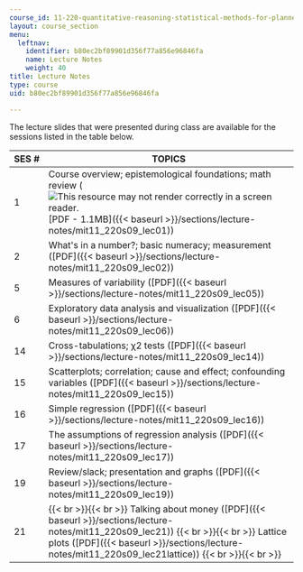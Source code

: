 ```yaml
---
course_id: 11-220-quantitative-reasoning-statistical-methods-for-planners-i-spring-2009
layout: course_section
menu:
  leftnav:
    identifier: b80ec2bf89901d356f77a856e96846fa
    name: Lecture Notes
    weight: 40
title: Lecture Notes
type: course
uid: b80ec2bf89901d356f77a856e96846fa

---
```


The lecture slides that were presented during class are available for the sessions listed in the table below.

| SES # | TOPICS |
| --- | --- |
| 1 | Course overview; epistemological foundations; math review (![This resource may not render correctly in a screen reader.](/images/inacessible.gif)[PDF - 1.1MB]({{< baseurl >}}/sections/lecture-notes/mit11_220s09_lec01)) |
| 2 | What's in a number?; basic numeracy; measurement ([PDF]({{< baseurl >}}/sections/lecture-notes/mit11_220s09_lec02)) |
| 5 | Measures of variability ([PDF]({{< baseurl >}}/sections/lecture-notes/mit11_220s09_lec05)) |
| 6 | Exploratory data analysis and visualization ([PDF]({{< baseurl >}}/sections/lecture-notes/mit11_220s09_lec06)) |
| 14 | Cross-tabulations; χ2 tests ([PDF]({{< baseurl >}}/sections/lecture-notes/mit11_220s09_lec14)) |
| 15 | Scatterplots; correlation; cause and effect; confounding variables ([PDF]({{< baseurl >}}/sections/lecture-notes/mit11_220s09_lec15)) |
| 16 | Simple regression ([PDF]({{< baseurl >}}/sections/lecture-notes/mit11_220s09_lec16)) |
| 17 | The assumptions of regression analysis ([PDF]({{< baseurl >}}/sections/lecture-notes/mit11_220s09_lec17)) |
| 19 | Review/slack; presentation and graphs ([PDF]({{< baseurl >}}/sections/lecture-notes/mit11_220s09_lec19)) |
| 21 |  {{< br >}}{{< br >}} Talking about money ([PDF]({{< baseurl >}}/sections/lecture-notes/mit11_220s09_lec21)) {{< br >}}{{< br >}} Lattice plots ([PDF]({{< baseurl >}}/sections/lecture-notes/mit11_220s09_lec21lattice)) {{< br >}}{{< br >}}